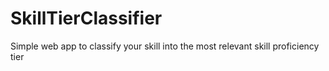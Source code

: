 # SkillTierClassifier
Simple web app to classify your skill into the most relevant skill proficiency tier
